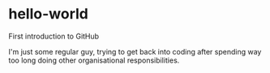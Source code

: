 # hello-world
First introduction to GitHub

I'm just some regular guy, trying to get back into coding after spending way too long doing other organisational responsibilities.
